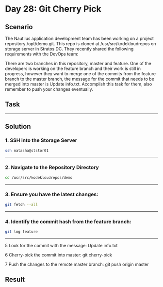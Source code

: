 # Day 28: Git Cherry Pick

## Scenario

The Nautilus application development team has been working on a project repository /opt/demo.git. This repo is cloned at /usr/src/kodekloudrepos on storage server in Stratos DC. They recently shared the following requirements with the DevOps team:



There are two branches in this repository, master and feature. One of the developers is working on the feature branch and their work is still in progress, however they want to merge one of the commits from the feature branch to the master branch, the message for the commit that needs to be merged into master is Update info.txt. Accomplish this task for them, also remember to push your changes eventually.

## Task


---

## Solution

### 1. SSH into the Storage Server

```bash
ssh natasha@ststor01
```

---

### 2. Navigate to the Repository Directory

```bash
cd /usr/src/kodekloudrepos/demo
```

---

### 3. Ensure you have the latest changes:

```bash
git fetch --all

```


---

### 4. Identify the commit hash from the feature branch:

```bash
git log feature

```

---
5 Look for the commit with the message:
Update info.txt

6 Cherry-pick the commit into master:
git cherry-pick <commit-hash>


7 Push the changes to the remote master branch:
git push origin master



## Result

